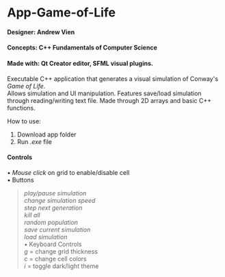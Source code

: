 # App-Game-of-Life
#### Designer: Andrew Vien
#### Concepts: C++ Fundamentals of Computer Science
#### Made with: Qt Creator editor, SFML visual plugins.

Executable C++ application that generates a visual simulation of Conway's _Game of Life_.  
Allows simulation and UI manipulation. Features save/load simulation through reading/writing text file. Made through 2D arrays and basic C++ functions.  

How to use:  
1. Download app folder  
2. Run _.exe_ file  

#### Controls
• _Mouse click_ on grid to enable/disable cell  
• Buttons
>_play/pause simulation  
>change simulation speed  
>step next generation  
>kill all  
>random population  
>save current simulation  
>load simulation_  
•	Keyboard Controls  
>_g_ = change grid thickness  
>_c_ = change cell colors  
>_i_ = toggle dark/light theme

